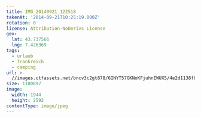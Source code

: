 ```yaml
---
title: IMG_20140921_122518
takenAt: '2014-09-21T10:25:19.000Z'
rotation: 0
license: Attribution-NoDerivs License
geo:
  lat: 43.737566
  lng: 7.426369
tags:
  - urlaub
  - frankreich
  - camping
url: >-
  //images.ctfassets.net/bncv3c2gt878/6INYT57GKNoKFjuhnEWUX5/4e2d1138f89e69e8fc86f270f036a864/img_20140921_122518_28031367220_o
size: 1180897
image:
  width: 1944
  height: 2592
contentType: image/jpeg
---
```


